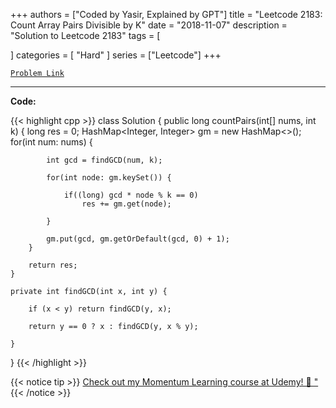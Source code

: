 
+++
authors = ["Coded by Yasir, Explained by GPT"]
title = "Leetcode 2183: Count Array Pairs Divisible by K"
date = "2018-11-07"
description = "Solution to Leetcode 2183"
tags = [
    
]
categories = [
    "Hard"
]
series = ["Leetcode"]
+++



[`Problem Link`](https://leetcode.com/problems/count-array-pairs-divisible-by-k/description/)

---

**Code:**

{{< highlight cpp >}}
class Solution {
    public long countPairs(int[] nums, int k) {
        long res = 0;
        HashMap<Integer, Integer> gm = new HashMap<>();
        for(int num: nums) {

            int gcd = findGCD(num, k);

            for(int node: gm.keySet()) {

                if((long) gcd * node % k == 0) 
                    res += gm.get(node);

            }

            gm.put(gcd, gm.getOrDefault(gcd, 0) + 1);
        }

        return res;
    }
    
    private int findGCD(int x, int y) {

        if (x < y) return findGCD(y, x);

        return y == 0 ? x : findGCD(y, x % y);

    }
}
{{< /highlight >}}


{{< notice tip >}}
[Check out my Momentum Learning course at Udemy! 🚀 "](https://www.udemy.com/course/blind-75-the-data-structures-and-algorithms-essentials/)
{{< /notice >}}

